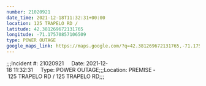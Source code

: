 ```yaml
---
number: 21020921
date_time: 2021-12-18T11:32:31+00:00
location: 125 TRAPELO RD / 
latitude: 42.381269672131765
longitude: -71.17570857106509
type: POWER OUTAGE
google_maps_link: https://maps.google.com/?q=42.381269672131765,-71.17570857106509
---
```


;;;Incident #: 21020921     Date: 2021‐12‐18 11:32:31     Type: POWER OUTAGE;;;Location: PREMISE ‐ 125 TRAPELO RD / 125 TRAPELO RD;;;
